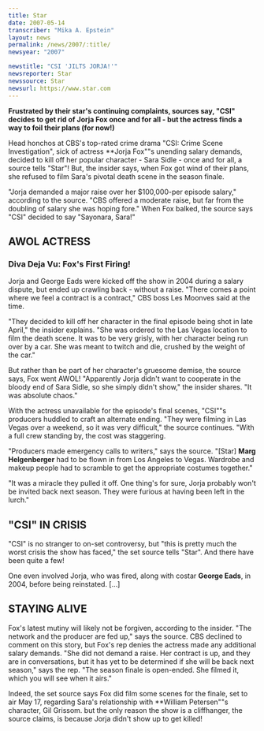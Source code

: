 ```yaml
---
title: Star
date: 2007-05-14
transcriber: "Mika A. Epstein"
layout: news
permalink: /news/2007/:title/
newsyear: "2007"

newstitle: "CSI 'JILTS JORJA!'"
newsreporter: Star
newssource: Star
newsurl: https://www.star.com
---
```


**Frustrated by their star's continuing complaints, sources say, "CSI" decides to get rid of Jorja Fox once and for all - but the actress finds a way to foil their plans (for now!)**

Head honchos at CBS's top-rated crime drama "CSI: Crime Scene Investigation", sick of actress **Jorja Fox""s unending salary demands, decided to kill off her popular character - Sara Sidle - once and for all, a source tells "Star"! But, the insider says, when Fox got wind of their plans, she refused to film Sara's pivotal death scene in the season finale.

"Jorja demanded a major raise over her $100,000-per episode salary," according to the source. "CBS offered a moderate raise, but far from the doubling of salary she was hoping fore." When Fox balked, the source says "CSI" decided to say "Sayonara, Sara!"

## AWOL ACTRESS

### Diva Deja Vu: Fox's First Firing!

Jorja and George Eads were kicked off the show in 2004 during a salary dispute, but ended up crawling back - without a raise. "There comes a point where we feel a contract is a contract," CBS boss Les Moonves said at the time.

"They decided to kill off her character in the final episode being shot in late April," the insider explains. "She was ordered to the Las Vegas location to film the death scene. It was to be very grisly, with her character being run over by a car. She was meant to twitch and die, crushed by the weight of the car."

But rather than be part of her character's gruesome demise, the source says, Fox went AWOL! "Apparently Jorja didn't want to cooperate in the bloody end of Sara Sidle, so she simply didn't show," the insider shares. "It was absolute chaos."

With the actress unavailable for the episode's final scenes, "CSI""s producers huddled to craft an alternate ending. "They were filming in Las Vegas over a weekend, so it was very difficult," the source continues. "With a full crew standing by, the cost was staggering.

"Producers made emergency calls to writers," says the source. "[Star] **Marg Helgenberger** had to be flown in from Los Angeles to Vegas. Wardrobe and makeup people had to scramble to get the appropriate costumes together."

"It was a miracle they pulled it off. One thing's for sure, Jorja probably won't be invited back next season. They were furious at having been left in the lurch."

## "CSI" IN CRISIS

"CSI" is no stranger to on-set controversy, but "this is pretty much the worst crisis the show has faced," the set source tells "Star". And there have been quite a few!

One even involved Jorja, who was fired, along with costar **George Eads**, in 2004, before being reinstated. [...]

## STAYING ALIVE

Fox's latest mutiny will likely not be forgiven, according to the insider. "The network and the producer are fed up," says the source. CBS declined to comment on this story, but Fox's rep denies the actress made any additional salary demands. "She did not demand a raise. Her contract is up, and they are in conversations, but it has yet to be determined if she will be back next season," says the rep. "The season finale is open-ended. She filmed it, which you will see when it airs."

Indeed, the set source says Fox did film some scenes for the finale, set to air May 17, regarding Sara's relationship with **William Petersen""s character, Gil Grissom. but the only reason the show is a cliffhanger, the source claims, is because Jorja didn't show up to get killed!
